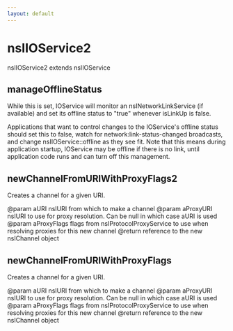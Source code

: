 ```yaml
---
layout: default
---
```


# nsIIOService2 #

nsIIOService2 extends nsIIOService


## manageOfflineStatus ##

While this is set, IOService will monitor an nsINetworkLinkService
(if available) and set its offline status to "true" whenever
isLinkUp is false.

Applications that want to control changes to the IOService's offline
status should set this to false, watch for network:link-status-changed
broadcasts, and change nsIIOService::offline as they see fit. Note
that this means during application startup, IOService may be offline
if there is no link, until application code runs and can turn off
this management.


## newChannelFromURIWithProxyFlags2 ##

Creates a channel for a given URI.

@param aURI nsIURI from which to make a channel
@param aProxyURI nsIURI to use for proxy resolution. Can be null in which
       case aURI is used
@param aProxyFlags flags from nsIProtocolProxyService to use
       when resolving proxies for this new channel
@return reference to the new nsIChannel object


## newChannelFromURIWithProxyFlags ##

Creates a channel for a given URI.

@param aURI nsIURI from which to make a channel
@param aProxyURI nsIURI to use for proxy resolution. Can be null in which
       case aURI is used
@param aProxyFlags flags from nsIProtocolProxyService to use
       when resolving proxies for this new channel
@return reference to the new nsIChannel object

